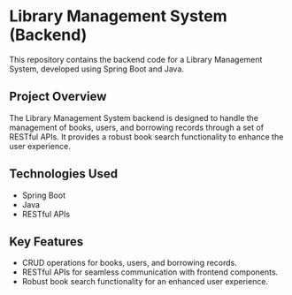 # Library Management System (Backend)

This repository contains the backend code for a Library Management System, developed using Spring Boot and Java.

## Project Overview

The Library Management System backend is designed to handle the management of books, users, and borrowing records through a set of RESTful APIs. It provides a robust book search functionality to enhance the user experience.

## Technologies Used

- Spring Boot
- Java
- RESTful APIs

## Key Features
- CRUD operations for books, users, and borrowing records.
- RESTful APIs for seamless communication with frontend components.
- Robust book search functionality for an enhanced user experience.

